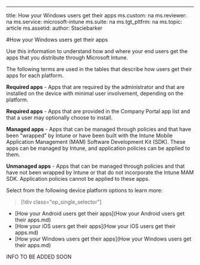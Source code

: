 ---
title: How your Windows users get their apps
ms.custom: na
ms.reviewer: na
ms.service: microsoft-intune
ms.suite: na
ms.tgt_pltfrm: na
ms.topic: article
ms.assetid:
author: Staciebarker

#How your Windows users get their apps

Use this information to understand how and where your end users get the apps that you distribute through Microsoft Intune. 

The following terms are used in the tables that describe how users get their apps for each platform.

**Required apps** - Apps that are required by the administrator and that are installed on the device with minimal user involvement, depending on the platform.

**Required apps** - Apps that are provided in the Company Portal app list and that a user may optionally choose to install.

**Managed apps** - Apps that can be managed through policies and that have been "wrapped" by Intune or have been built with the Intune Mobile Application Management (MAM) Software Development Kit (SDK). These apps can be managed by Intune, and application policies can be applied to them.

**Unmanaged apps** - Apps that can be managed through policies and that have not been wrapped by Intune or that do not incorporate the Intune MAM SDK. Application policies cannot be applied to these apps.

Select from the following device platform options to learn more:

> [!div class="op_single_selector"]
- [How your Android users get their apps](How your Android users get their apps.md)
- [How your iOS users get their apps](How your iOS users get their apps.md)
- [How your Windows users get their apps](How your Windows users get their apps.md)

INFO TO BE ADDED SOON